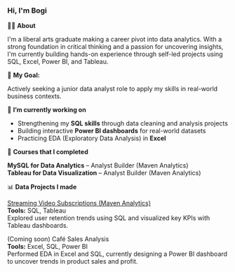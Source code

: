 ### Hi, I'm Bogi

👩‍🎓 **About**

I'm a liberal arts graduate making a career pivot into data analytics. With a strong foundation in critical thinking and a passion for uncovering insights, I'm currently building hands-on experience through self-led projects using SQL, Excel, Power BI, and Tableau.<br/>

🎯 **My Goal:**

Actively seeking a junior data analyst role to apply my skills in real-world business contexts.

🔭 **I’m currently working on**

- Strengthening my **SQL skills** through data cleaning and analysis projects<br/>
- Building interactive **Power BI dashboards** for real-world datasets<br/>
- Practicing EDA (Exploratory Data Analysis) in **Excel**<br/>

📖 **Courses that I completed**

**MySQL for Data Analytics** – Analyst Builder (Maven Analytics)<br/>
**Tableau for Data Visualization** – Analyst Builder (Maven Analytics)<br/>

📊 **Data Projects I made**

[Streaming Video Subscriptions (Maven Analytics)](https://github.com/bogitoth5/PortfolioProjects/tree/main/MavenFlix_Analysis)<br/>
**Tools:** SQL, Tableau<br/>
Explored user retention trends using SQL and visualized key KPIs with Tableau dashboards.

(Coming soon) Café Sales Analysis<br/>
**Tools:** Excel, SQL, Power BI<br/>
Performed EDA in Excel and SQL, currently designing a Power BI dashboard to uncover trends in product sales and profit.



<!--
**bogitoth5/bogitoth5** is a ✨ _special_ ✨ repository because its `README.md` (this file) appears on your GitHub profile.

Here are some ideas to get you started:

- 🔭 I’m currently working on ...
- 🌱 I’m currently learning ...
- 👯 I’m looking to collaborate on ...
- 🤔 I’m looking for help with ...
- 💬 Ask me about ...
- 📫 How to reach me: ...
- 😄 Pronouns: ...
- ⚡ Fun fact: ...
-->
